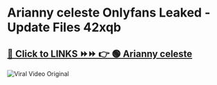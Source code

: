 
 # Arianny celeste Onlyfans Leaked - Update Files 42xqb

## <h2><a href="https://clipsfans.com/Arianny_celeste&ref=git">🔗 Click to LINKS ⏩⏩ 👉 🟢 Arianny celeste </a></h2>

<a href="https://clipsfans.com/Arianny_celeste&ref=git" rel="nofollow" data-target="animated-image.originalLink"><img src="https://i.ibb.co.com/xMMVF88/686577567.gif" alt="Viral Video Original" style="max-width: 100%; display: inline-block;" data-target="animated-image.originalImage"></a>

